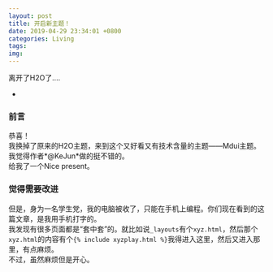 ```yaml
---
layout: post
title: 开启新主题！
date: 2019-04-29 23:34:01 +0800
categories: Living
tags: 
img: 
---
```

离开了H2O了....

*

### 前言
恭喜！  
我换掉了原来的H2O主题，来到这个又好看又有技术含量的主题——Mdui主题。  
我觉得作者*@KeJun*做的挺不错的。  
给我了一个Nice present。

### 觉得需要改进
但是，身为一名学生党，我的电脑被收了，只能在手机上编程。你们现在看到的这篇文章，是我用手机打字的。  
我发现有很多页面都是“套中套”的。就比如说`_layouts`有个`xyz.html`，然后那个`xyz.html`的内容有个`{% include xyzplay.html %}`我得进入这里，然后又进入那里，有点麻烦。  
不过，虽然麻烦但是开心。

